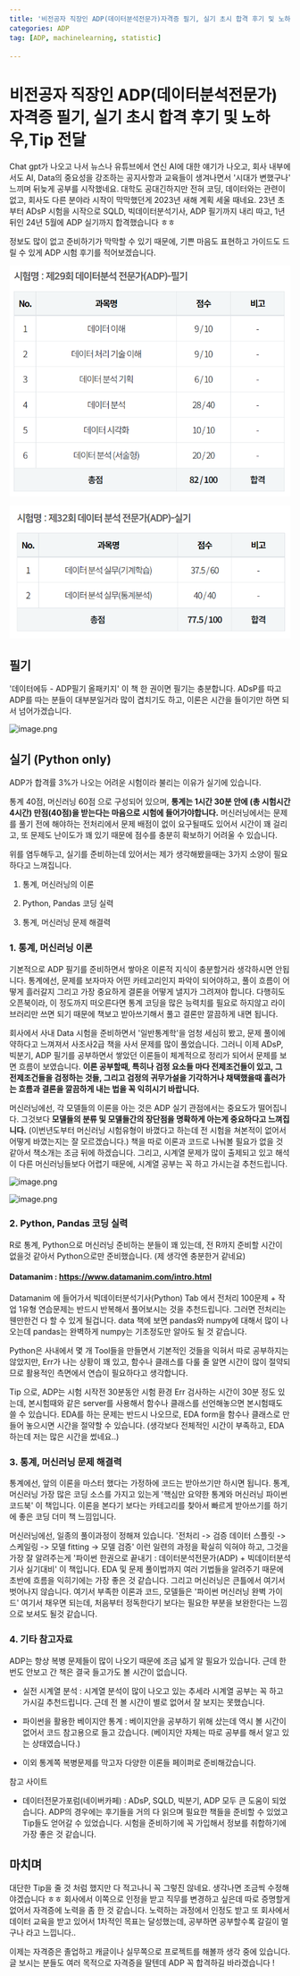 ```yaml
---
title: '비전공자 직장인 ADP(데이터분석전문가)자격증 필기, 실기 초시 합격 후기 및 노하우,Tip 전달'
categories: ADP
tag: [ADP, machinelearning, statistic]

---
```


<head>
  <style>
    table.dataframe {
      white-space: normal;
      width: 100%;
      height: 240px;
      display: block;
      overflow: auto;
      font-family: Arial, sans-serif;
      font-size: 0.9rem;
      line-height: 20px;
      text-align: center;
      border: 0px !important;
    }

    table.dataframe th {
      text-align: center;
      font-weight: bold;
      padding: 8px;
    }

    table.dataframe td {
      text-align: center;
      padding: 8px;
    }

    table.dataframe tr:hover {
      background: #b8d1f3; 
    }

    .output_prompt {
      overflow: auto;
      font-size: 0.9rem;
      line-height: 1.45;
      border-radius: 0.3rem;
      -webkit-overflow-scrolling: touch;
      padding: 0.8rem;
      margin-top: 0;
      margin-bottom: 15px;
      font: 1rem Consolas, "Liberation Mono", Menlo, Courier, monospace;
      color: $code-text-color;
      border: solid 1px $border-color;
      border-radius: 0.3rem;
      word-break: normal;
      white-space: pre;
    }

  .dataframe tbody tr th:only-of-type {
      vertical-align: middle;
  }

  .dataframe tbody tr th {
      vertical-align: top;
  }

  .dataframe thead th {
      text-align: center !important;
      padding: 8px;
  }

  .page__content p {
      margin: 0 0 0px !important;
  }

  .page__content p > strong {
    font-size: 0.8rem !important;
  }

  </style>
</head>


# 비전공자 직장인 ADP(데이터분석전문가)자격증 필기, 실기 초시 합격 후기 및 노하우,Tip 전달


Chat gpt가 나오고 나서 뉴스나 유튜브에서 연신 AI에 대한 얘기가 나오고, 회사 내부에서도 AI, Data의 중요성을 강조하는 공지사항과 교육들이 생겨나면서 '시대가 변했구나' 느끼며 뒤늦게 공부를 시작했네요. 대학도 공대긴하지만 전혀 코딩, 데이터와는 관련이 없고, 회사도 다른 분야라 시작이 막막했던게 2023년 새해 계획 세울 때네요. 23년 초부터 ADsP 시험을 시작으로 SQLD, 빅데이터분석기사, ADP 필기까지 내리 따고, 1년 뒤인 24년 5월에 ADP 실기까지 합격했습니다 ㅎㅎ



정보도 많이 없고 준비하기가 막막할 수 있기 때문에, 기쁜 마음도 표현하고 가이드도 드릴 수 있게 ADP 시험 후기를 적어보겠습니다.


![](/images/adp_pass1.PNG)<!-- -->

![](/images/adp_pass2.PNG)<!-- -->


## 필기


'데이터에듀 - ADP필기 올패키지' 이 책 한 권이면 필기는 충분합니다. ADsP를 따고 ADP를 따는 분들이 대부분일거라 많이 겹치기도 하고, 이론은 시간을 들이기만 하면 되서 넘어가겠습니다.


![image.png](attachment:e9273692-887d-4695-a40d-2d37cf7c9942.png)


## 실기 (Python only)

ADP가 합격률 3%가 나오는 어려운 시험이라 불리는 이유가 실기에 있습니다.  

통계 40점, 머신러닝 60점 으로 구성되어 있으며, __통계는 1시간 30분 안에 (총 시험시간 4시간) 만점(40점)을 받는다는 마음으로 시험에 들어가야합니다.__ 머신러닝에서는 문제를 풀기 전에 해야하는 전처리에서 문제 배점이 없이 요구될때도 있어서 시간이 꽤 걸리고, 또 문제도 난이도가 꽤 있기 때문에 점수를 충분히 확보하기 어려울 수 있습니다.



위를 염두해두고, 실기를 준비하는데 있어서는 제가 생각해봤을때는 3가지 소양이 필요하다고 느껴집니다.  

1. 통계, 머신러닝의 이론  

2. Python, Pandas 코딩 실력  

3. 통계, 머신러닝 문제 해결력      


### 1. 통계, 머신러닝 이론


기본적으로 ADP 필기를 준비하면서 쌓아온 이론적 지식이 충분할거라 생각하시면 안됩니다. 통계에선, 문제를 보자마자 어떤 카테고리인지 파악이 되어야하고, 풀이 흐름이 어떻게 흘러갈지 그리고 가장 중요하게 결론을 어떻게 낼지가 그려져야 합니다. 다행히도 오픈북이라, 이 정도까지 떠오른다면 통계 코딩을 많은 능력치를 필요로 하지않고 라이브러리만 쓰면 되기 때문에 책보고 받아쓰기해서 풀고 결론만 깔끔하게 내면 됩니다.  

회사에서 사내 Data 시험을 준비하면서 '일반통계학'을 엄청 세심히 봤고, 문제 풀이에 약하다고 느껴져서 사조사2급 책을 사서 문제를 많이 풀었습니다. 그러니 이제 ADsP, 빅분기, ADP 필기를 공부하면서 쌓았던 이론들이 체계적으로 정리가 되어서 문제를 보면 흐름이 보였습니다. __이론 공부할때, 특히나 검정 요소들 마다 전제조건들이 있고, 그 전제조건들을 검정하는 것들, 그리고 검정의 귀무가설을 기각하거나 채택했을때 흘러가는 흐름과 결론을 깔끔하게 내는 법을 꼭 익히시기 바랍니다.__  



머신러닝에선, 각 모델들의 이론을 아는 것은 ADP 실기 관점에서는 중요도가 떨어집니다. 그것보다 __모델들의 분류 및 모델들간의 장단점을 명확하게 아는게 중요하다고 느껴집니다.__ (이번년도부터 머신러닝 시험유형이 바꼈다고 하는데 전 시험을 쳐본적이 없어서 어떻게 바꼈는지는 잘 모르겠습니다.) 책을 따로 이론과 코드로 나눠볼 필요가 없을 것 같아서 책소개는 조금 뒤에 하겠습니다. 그리고, 시계열 문제가 많이 출제되고 있고 해석이 다른 머신러닝들보다 어렵기 때문에, 시계열 공부는 꼭 하고 가시는걸 추천드립니다.


![image.png](attachment:9dcfdb1b-23c0-4db6-a034-e7c44d63df08.png)


![image.png](attachment:8493f763-8b1f-4260-a63d-cc46d909d982.png)


### 2. Python, Pandas 코딩 실력


R로 통계, Python으로 머신러닝 준비하는 분들이 꽤 있는데, 전 R까지 준비할 시간이 없을것 같아서 Python으로만 준비했습니다. (제 생각엔 충분한거 같네요)  



#### Datamanim : https://www.datamanim.com/intro.html  

Datamanim 에 들어가서 빅데이터분석기사(Python) Tab 에서 전처리 100문제 + 작업 1유형 연습문제는 반드시 반복해서 풀어보시는 것을 추천드립니다. 그러면 전처리는 웬만한건 다 할 수 있게 될겁니다. data 책에 보면 pandas와 numpy에 대해서 많이 나오는데 pandas는 완벽하게 numpy는 기초정도만 알아도 될 것 같습니다.



Python은 사내에서 몇 개 Tool들을 만들면서 기본적인 것들을 익혀서 따로 공부하지는 않았지만, Err가 나는 상황이 꽤 있고, 함수나 클래스를 다룰 줄 알면 시간이 많이 절약되므로 활용적인 측면에서 연습이 필요하다고 생각합니다.



Tip 으로, ADP는 시험 시작전 30분동안 시험 환경 Err 검사하는 시간이 30분 정도 있는데, 본시험때와 같은 server를 사용해서 함수나 클래스를 선언해놓으면 본시험때도 쓸 수 있습니다. EDA를 하는 문제는 반드시 나오므로, EDA form을 함수나 클래스로 만들어 놓으시면 시간을 절약할 수 있습니다. (생각보다 전체적인 시간이 부족하고, EDA 하는데 저는 많은 시간을 썼네요..)


### 3. 통계, 머신러닝 문제 해결력



통계에선, 앞의 이론을 마스터 했다는 가정하에 코드는 받아쓰기만 하시면 됩니다. 통계, 머신러닝 가장 많은 코딩 소스를 가지고 있는게 '핵심만 요약한 통계와 머신러닝 파이썬 코드북' 이 책입니다. 이론을 본다기 보다는 카테고리를 찾아서 빠르게 받아쓰기를 하기에 좋은 코딩 더미 책 느낌입니다.   



머신러닝에선, 일종의 풀이과정이 정해져 있습니다. '전처리 -> 검증 데이터 스플릿 -> 스케일링 -> 모델 fitting -> 모델 검증' 이런 일련의 과정을 확실히 익혀야 하고, 그것을 가장 잘 알려주는게 '파이썬 한권으로 끝내기 : 데이터분석전문가(ADP) + 빅데이터분석기사 실기대비' 이 책입니다. EDA 및 문제 풀이법까지 여러 기법들을 알려주기 때문에 초반에 흐름을 익히기에는 가장 좋은 것 같습니다. 그리고 머신러닝은 큰틀에서 여기서 벗어나지 않습니다. 여기서 부족한 이론과 코드, 모델들은 '파이썬 머신러닝 완벽 가이드' 여기서 채우면 되는데, 처음부터 정독한다기 보다는 필요한 부분을 보완한다는 느낌으로 보셔도 될것 같습니다.


### 4. 기타 참고자료


ADP는 항상 복병 문제들이 많이 나오기 때문에 조금 넓게 알 필요가 있습니다. 근데 한번도 안보고 간 책은 결국 들고가도 볼 시간이 없습니다.



- 실전 시계열 분석 : 시계열 분석이 많이 나오고 있는 추세라 시계열 공부는 꼭 하고 가시길 추천드립니다. 근데 전 볼 시간이 별로 없어서 잘 보지는 못했습니다.

- 파이썬을 활용한 베이지안 통계 : 베이지안을 공부하기 위해 샀는데 역시 볼 시간이 없어서 코드 참고용으로 들고 갔습니다. (베이지안 자체는 따로 공부를 해서 알고 있는 상태였습니다.)

- 이외 통계쪽 복병문제를 막고자 다양한 이론들 페이퍼로 준비해갔습니다.



참고 사이트

- 데이터전문가포럼(네이버카페) : ADsP, SQLD, 빅분기, ADP 모두 큰 도움이 되었습니다. ADP의 경우에는 후기들을 거의 다 읽으며 필요한 책들을 준비할 수 있었고 Tip들도 얻어갈 수 있었습니다. 시험을 준비하기에 꼭 가입해서 정보를 취합하기에 가장 좋은 것 같습니다.





## 마치며


대단한 Tip을 줄 것 처럼 했지만 다 적고나니 꼭 그렇진 않네요. 생각나면 조금씩 수정해야겠습니다 ㅎㅎ 회사에서 이쪽으로 인정을 받고 직무를 변경하고 싶은데 따로 증명할게 없어서 자격증에 노력을 좀 한 것 같습니다. 노력하는 과정에서 인정도 받고 또 회사에서 데이터 교육을 받고 있어서 1차적인 목표는 달성했는데, 공부하면 공부할수록 갈길이 멀구나 라고 느낍니다..   

이제는 자격증은 졸업하고 캐글이나 실무쪽으로 프로젝트를 해볼까 생각 중에 있습니다. 글 보시는 분들도 여러 목적으로 자격증을 딸텐데 ADP 꼭 합격하길 바라겠습니다 !

